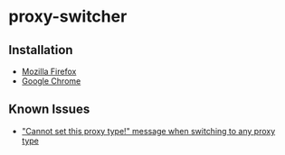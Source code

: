# proxy-switcher

## Installation

- [Mozilla Firefox](https://addons.mozilla.org/pt-BR/firefox/addon/proxy-switcher-and-manager/)
- [Google Chrome](https://chrome.google.com/webstore/detail/proxy-switcher-and-manage/onnfghpihccifgojkpnnncpagjcdbjod)

## Known Issues

- ["Cannot set this proxy type!" message when switching to any proxy type](https://github.com/rNeomy/proxy-switcher/issues/74)
